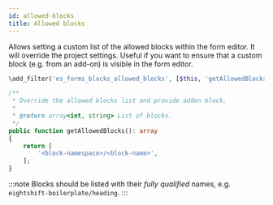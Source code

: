 ```yaml
---
id: allowed-blocks
title: Allowed blocks
---
```


Allows setting a custom list of the allowed blocks within the form editor. It will override the project settings.
Useful if you want to ensure that a custom block (e.g. from an add-on) is visible in the form editor.

```php
\add_filter('es_forms_blocks_allowed_blocks', [$this, 'getAllowedBlocks']);

/**
 * Override the allowed blocks list and provide addon block.
 *
 * @return array<int, string> List of blocks.
 */
public function getAllowedBlocks(): array
{
	return [
		'<block-namespace>/<block-name>',
	];
}
```

:::note
Blocks should be listed with their _fully qualified_ names, e.g. `eightshift-boilerplate/heading`.
:::

